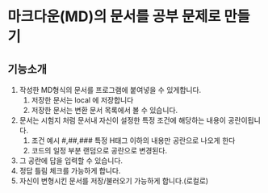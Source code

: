 # 마크다운(MD)의 문서를 공부 문제로 만들기

## 기능소개

1. 작성한 MD형식의 문서를 프로그램에 붙여넣을 수 있게합니다.
   1. 저장한 문서는 local 에 저장합니다
   2. 저장한 문서는 변환 문서 목록에서 볼 수 있습니다.
2. 문서는 시험지 처럼 문서내 자신이 설정한 특정 조건에 해당하는 내용이 공란이됩니다.
   1. 조건 예시 #,##,### 특정 H태그 이하의 내용만 공란으로 나오게 한다
   2. 코드의 일정 부분 랜덤으로 공란으로 변경된다.
3. 그 공란에 답을 입력할 수 있습니다.
4. 정답 틀림 체크를 가능하게 합니다.
5. 자신이 변형시킨 문서를 저장/불러오기 가능하게 합니다.(로컬로)

<!-- 마크다운 파서를 다운받아야 될까 -->
